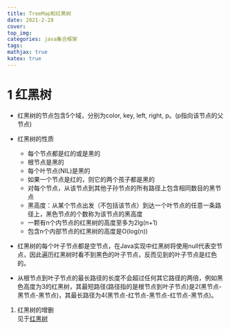 ```yaml
---
title: TreeMap和红黑树
date: 2021-2-28
cover:
top_img:
categories: java集合框架
tags: 
mathjax: true
katex: true
---
```


# 1 红黑树
- 红黑树的节点包含5个域，分别为color, key, left, right, p。(p指向该节点的父节点)
- 红黑树的性质
    + 每个节点都是红的或是黑的
    + 根节点是黑的
    + 每个叶节点(NIL)是黑的
    + 如果一个节点是红的，则它的两个孩子都是黑的
    + 对每个节点，从该节点到其他子孙节点的所有路径上包含相同数目的黑节点
    + 黑高度：从某个节点出发（不包括该节点）到达一个叶节点的任意一条路径上，黑色节点的个数称为该节点的黑高度
    + 一颗有n个内节点的红黑树的高度至多为2lg(n+1)
    + 包含n个内部节点的红黑树的高度是O(log(n))

- 红黑树的每个叶子节点都是空节点，在Java实现中红黑树将使用null代表空节点，因此遍历红黑树时看不到黑色的叶子节点，反而见到的叶子节点是红色的。
- 从根节点到叶子节点的最长路径的长度不会超过任何其它路径的两倍，例如黑色高度为3的红黑树，其最短路径(路径指的是根节点到叶子节点)是2(黑节点-黑节点-黑节点)，其最长路径为4(黑节点-红节点-黑节点-红节点-黑节点)。

1. 红黑树的增删
<br>见于[红黑树](https://github.com/h2pl/Java-Tutorial/blob/master/docs/java/collection/Java%E9%9B%86%E5%90%88%E8%AF%A6%E8%A7%A36%EF%BC%9ATreeMap%E5%92%8C%E7%BA%A2%E9%BB%91%E6%A0%91.md)